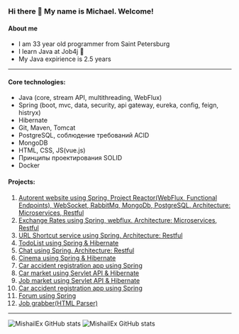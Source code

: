 ### Hi there 👋 My name is Michael. Welcome!
#### About me
- I am 33 year old programmer from Saint Petersburg
- I learn Java at Job4j :memo:
- My Java expirience is 2.5 years
____
#### Core technologies:
- Java (core, stream API, multithreading, WebFlux)
- Spring (boot, mvc, data, security, api gateway, eureka, config, feign, histryx)
- Hibernate
- Git, Maven, Tomcat
- PostgreSQL, соблюдение требований ACID 
- MongoDB
- HTML, CSS, JS(vue.js)
- Принципы проектирования SOLID 
- Docker
#### Projects:
1. [Autorent website using Spring, Project Reactor(WebFlux, Functional Endpoints), WebSocket, RabbitMq, MongoDb, PostgreSQL. Architecture: Microservices, Restful](https://github.com/MishailEx/rent-car-app)
2. [Exchange Rates using Spring, webflux. Architecture: Microservices, Restful](https://github.com/MishailEx/exchangeRates)
3. [URL Shortcut service using Spring. Architecture: Restful](https://github.com/MishailEx/job4j_url_shortcut)
4. [TodoList using Spring & Hibernate](https://github.com/MishailEx/todo)
5. [Chat using Spring. Architecture: Restful](https://github.com/MishailEx/job4j_chat)
6. [Cinema using Spring & Hibernate](https://github.com/MishailEx/cinema)
7. [Car accident registration app using Spring](https://github.com/MishailEx/job4j_car_accident)
8. [Car market using Servlet API & Hibernate](https://github.com/MishailEx/job4j_cars)
9. [Job market using Servlet API & Hibernate](https://github.com/MishailEx/job4j_dreamjob)
10. [Car accident registration app using Spring](https://github.com/MishailEx/job4j_car_accident)
11. [Forum using Spring](https://github.com/MishailEx/job4j_forum)
12. [Job grabber(HTML Parser)](https://github.com/MishailEx/job4j_grabber)
____
![MishailEx GitHub stats](https://github-readme-stats.vercel.app/api/top-langs?username=mishailex&show_icons=true&locale=en&layout=compact)
![MishailEx GitHub stats](https://github-readme-stats.vercel.app/api?username=mishailex&hide=prs,issues,stars,contributions)
